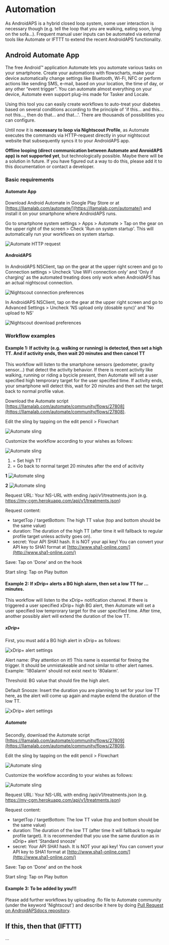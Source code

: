 # Automation

As AndroidAPS is a hybrid closed loop system, some user interaction is necessary though (e.g. tell the loop that you are walking, eating soon, lying on the sofa...). Frequent manual user inputs can be automated via external tools like Automate or IFTTT to extend the recent AndroidAPS functionality. 

## Android Automate App
The free Android™ application Automate lets you automate various tasks on your smartphone. Create your automations with flowscharts, make your device automatically change settings like Bluetooth, Wi-Fi, NFC or perform actions like sending SMS, e-mail, based on your location, the time of day, or any other “event trigger”. You can automate almost everything on your device, Automate even support plug-ins made for Tasker and Locale.

Using this tool you can easily create workflows to auto-treat your diabetes based on several conditions according to the principle of 'if this... and this... not this..., then do that... and that...'. There are thousands of possibilities you can configure.

Until now it is **necessary to loop via Nightscout Profile**, as Automate executes the commands via HTTP-request directly in your nightscout website that subsequently syncs it to your AndroidAPS app. 

**Offline looping (direct communication between Automate and AnroidAPS app) is not supported yet**, but technologically possible. Maybe there will be a solution in future. If you have figured out a way to do this, please add it to this documentation or contact a developer.

### Basic requirements

#### Automate App
Download Android Automate in Google Play Store or at [https://llamalab.com/automate/](https://llamalab.com/automate/) and install it on your smartphone where AndroidAPS runs.

Go to smartphone system settings > Apps > Automate > Tap on the gear on the upper right of the screen > Check 'Run on system startup'. This will automatically run your workflows on system startup. 

![Automate HTTP request](../images/automate-app2.png)


#### AndroidAPS
In AndroidAPS NSClient, tap on the gear at the upper right screen and go to Connection settings > Uncheck 'Use WiFi connection only' and 'Only if charging' as the automated treating does only work when AndroidAPS has an actual nightscout connection.

![Nightscout connection preferences](../images/automate-aaps1.jpg)

In AndroidAPS NSClient, tap on the gear at the upper right screen and go to Advanced Settings > Uncheck 'NS upload only (dosable sync)' and 'No upload to NS'

![Nightscout download preferences](../images/automate-aaps2.jpg)

### Workflow examples

#### Example 1: If activity (e.g. walking or running) is detected, then set a high TT. And if activity ends, then wait 20 minutes and then cancel TT
This workflow will listen to the smartphone sensors (pedometer, gravity sensor...) that detect the activity behavior. If there is recent activity like walking, running or riding a bycicle present, then Automate will set a user specified high temprorary target for the user specified time. If activity ends, your smartphone will detect this, wait for 20 minutes and then set the target back to normal profile value. 

Download the Automate script [https://llamalab.com/automate/community/flows/27808](https://llamalab.com/automate/community/flows/27808).

Edit the sling by tapping on the edit pencil > Flowchart

![Automate sling](../images/automate-app3.png)

Customize the workflow according to your wishes as follows:

![Automate sling](../images/automate-app6.png)

1. = Set high TT
2. = Go back to normal target 20 minutes after the end of acitivity

**1**
![Automate sling](../images/automate-app1.png)

**2**
![Automate sling](../images/automate-app5.png)

Request URL: Your NS-URL with ending /api/v1/treatments.json (e.g. https://my-cgm.herokuapp.com/api/v1/treatments.json)

Request content:
* targetTop / targetBottom: The high TT value (top and bottom should be the same value)
* duration: The duration of the high TT (after time it will fallback to regular profile target unless activity goes on). 
* secret: Your API SHA1 hash. It is NOT your api key! You can convert your API key to SHA1 format at [http://www.sha1-online.com/](http://www.sha1-online.com/)

Save: Tap on 'Done' and on the hook

Start sling: Tap on Play button



#### Example 2: If xDrip+ alerts a BG high alarm, then set a low TT for ... minutes. 
This workflow will listen to the xDrip+ notification channel. If there is triggered a user specified xDrip+ high BG alert, then Automate will set a user specified low temprorary target for the user specified time. After time, another possibly alert will extend the duration of the low TT. 

##### xDrip+
First, you must add a BG high alert in xDrip+ as follows:

![xDrip+ alert settings](../images/automate-xdrip1.png)

Alert name: (Pay attention on it!) This name is essential for fireing the trigger. It should be unmistakeable and not similar to other alert names. Example: '180alarm' should not exist next to '80alarm'.

Threshold: BG value that should fire the high alert.

Default Snooze: Insert the duration you are planning to set for your low TT here, as the alert will come up again and maybe extend the duration of the low TT.

![xDrip+ alert settings](../images/automate-xdrip2.png)

##### Automate
Secondly, download the Automate script [https://llamalab.com/automate/community/flows/27809](https://llamalab.com/automate/community/flows/27809).

Edit the sling by tapping on the edit pencil > Flowchart

![Automate sling](../images/automate-app3.png)

Customize the workflow according to your wishes as follows:

![Automate sling](../images/automate-app4.png)

Request URL: Your NS-URL with ending /api/v1/treatments.json (e.g. https://my-cgm.herokuapp.com/api/v1/treatments.json)

Request content: 
* targetTop / targetBottom: The low TT value (top and bottom should be the same value)
* duration: The duration of the low TT (after time it will fallback to regular profile target). It is recommended that you use the same duration as in xDrip+ alert 'Standard snooze'
* secret: Your API SHA1 hash. It is NOT your api key! You can convert your API key to SHA1 format at [http://www.sha1-online.com/](http://www.sha1-online.com/)

Save: Tap on 'Done' and on the hook

Start sling: Tap on Play button




#### Example 3: To be added by you!!!
Please add further workflows by uploading .flo file to Automate community (under the keyword 'Nightscout') and describe it here by doing [Pull Request on AndroidAPSdocs repository](../make-a-PR.md).



## If this, then that (IFTTT)
...
